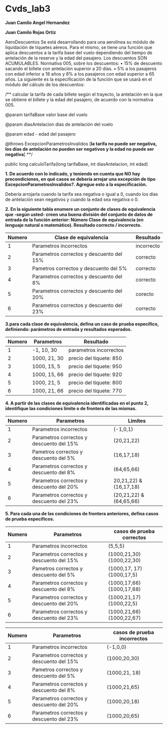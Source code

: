 # Cvds_lab3

**Juan Camilo Angel Hernandez**

**Juan Camilo Rojas Ortiz**

AeroDescuentos
Se está desarrollando para una aerolínea su módulo de liquidación de tiquetes aéreos. Para el mismo, se tiene una función que aplica descuentos a la tarifa base del vuelo dependiendo del tiempo de antelación de la reserve y la edad del pasajero. Los descuentos SON ACUMULABLES.
Normativa 005, sobre los descuentos:
• 15% de descuento sacando el billete con antelación superior a 20 días.
• 5% a los pasajeros con edad inferior a 18 años y 8% a los pasajeros con edad superior a 65 años.
La siguiente es la especificación de la función que se usará en el módulo del cálculo de los descuentos:

/**
calcular la tarifa de cada billete según el trayecto, la antelación en la que se obtiene el billete y la edad del pasajero, de acuerdo con la normativa 005.

@param tarifaBase valor base del vuelo

@param diasAntelacion dias de antelación del vuelo

@param edad - edad del pasajero

@throws ExcepcionParametrosInvalidos [**la tarifa no puede ser negativa, los días de antelación no pueden ser negativos y la edad no puede ser negativa**]
**/

public long calculoTarifa(long tarifaBase, int diasAntelacion, int edad)

**1. De acuerdo con lo indicado, y teniendo en cuenta que NO hay precondiciones, en qué casos se debería arrojar una excepción de tipo ExcepcionParametrosInvalidos?. Agregue esto a la especificación.**

  Debería arrojarla cuando la tarifa sea negativa o igual a 0, cuando los días de antelación sean negativos y cuando la edad sea  negativa o 0.
  
**2. En la siguiente tabla enumere un conjunto de clases de equivalencia que -según usted- creen una buena división del conjunto de datos de entrada de la función anterior: Número Clase de equivalencia (en lenguaje natural o matemático). Resultado correcto / incorrecto.**

| Numero  | Clase de equivalencia   | Resultado | 
| ---  | ---  | --- | 
| 1   | Parametros incorrectos | incorrecto |
| 2  | Parametros correctos y descuento del 15% | correcto |
| 3 | Pametros correctos y descuento del 5% | correcto |
| 4 | Parametros correctos y descuento del 8%| correcto |
| 5 | Parametros correctos y descuento del 20% | corecto |
| 6 | Parametros correctos y descuento del 23%|   correcto |

**3.para cada clase de equivalencia, defina un caso de prueba específico, definiendo: parámetros de entrada y resultados esperados.**

| Numero  | Parametros   | Resultado | 
| ---  | ---  | --- | 
|1 | -1, 10, 30 | parametros incorrectos|
|2 |1000, 21, 30 | precio del tiquete: 850|
|3 |1000, 15, 5 | precio del tiquete: 950|
|4 |1000, 15, 66 | precio del tiquete: 920|
|5 |1000, 21, 5 | precio del tiquete: 800|
|6 |1000, 21, 66 | precio del tiquete: 770|

**4. A partir de las clases de equivalencia identificadas en el punto 2, identifique las condiciones límite o de frontera de las mismas.**

| Numero  | Parametros   | Limites | 
| ---  | ---  | --- | 
|1 |Parametros incorrectos|  (-1,0,1)|
|2 |Parametros correctos y descuento del 15% | (20,21,22)|
|3 |Pametros correctos y descuento del 5% | (16,17,18)|
|4 |Parametros correctos y descuento del 8% | (64,65,66)|
|5 |Parametros correctos y descuento del 20% | 20,21,22) & (16,17,18) |
|6 |Parametros correctos y descuento del 23%  | (20,21,22) & (64,65,66)  |


**5. Para cada una de las condiciones de frontera anteriores, defina casos de prueba específicos.**

| Numero  | Parametros   | casos de prueba correctos | 
| ---  | ---  | --- | 
|1 |Parametros incorrectos| (5,5,5) | 
|2 |Parametros correctos y descuento del 15% | (1000,21,30) (1000,22,30) |
|3 |Pametros correctos y descuento del 5% | (1000,17, 17) (1000,17,5)|
|4 |Parametros correctos y descuento del 8% | (1000,17,66) (1000,17,68)|
|5 |Parametros correctos y descuento del 20% | (1000,21,17)  (1000,22,5) |
|6 |Parametros correctos y descuento del 23%  | (1000,21,66)  (1000,22,67) |

| Numero  | Parametros   | casos de prueba incorrectos | 
| ---  | ---  | --- | 
|1 |Parametros incorrectos| (-1,0,0) | 
|2 |Parametros correctos y descuento del 15% | (1000,20,30)  |
|3 |Pametros correctos y descuento del 5% | (1000,21, 18) |
|4 |Parametros correctos y descuento del 8% | (1000,21,65)|
|5 |Parametros correctos y descuento del 20% | (1000,20,18) |
|6 |Parametros correctos y descuento del 23%  | (1000,20,65)  |
